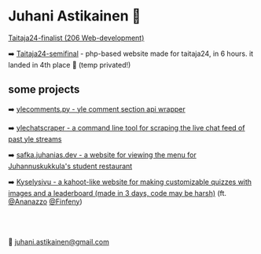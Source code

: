 # Juhani Astikainen 👋

[Taitaja24-finalist (206 Web-development)](https://www.skillsfinland.fi/taitaja-tapahtuma)

➡️ [Taitaja24-semifinal](https://github.com/juhanias/taitaja24-semifinal) - php-based website made for taitaja24, in 6 hours. it landed in 4th place 🎉 (temp privated!)

## some projects
➡️ [ylecomments.py - yle comment section api wrapper](https://github.com/juhanias/ylecomments)

➡️ [ylechatscraper - a command line tool for scraping the live chat feed of past yle streams](https://github.com/juhanias/ylechatscraper)

➡️ [safka.juhanias.dev - a website for viewing the menu for Juhannuskukkula's student restaurant](https://github.com/juhanias/safka.juhanias.dev)

➡️ [Kyselysivu - a kahoot-like website for making customizable quizzes with images and a leaderboard (made in 3 days, code may be harsh)](https://github.com/kyselysivu/api) (ft. [@Ananazzo](https://github.com/Ananazzo) [@Finfeny](https://github.com/Finfeny))

<br><br><br>
📧 juhani.astikainen@gmail.com

<!--
**juhanias/juhanias** is a ✨ _special_ ✨ repository because its `README.md` (this file) appears on your GitHub profile.

Here are some ideas to get you started:

- 🔭 I’m currently working on ...
- 🌱 I’m currently learning ...
- 👯 I’m looking to collaborate on ...
- 🤔 I’m looking for help with ...
- 💬 Ask me about ...
- 📫 How to reach me: ...
- 😄 Pronouns: ...
- ⚡ Fun fact: ...
-->
